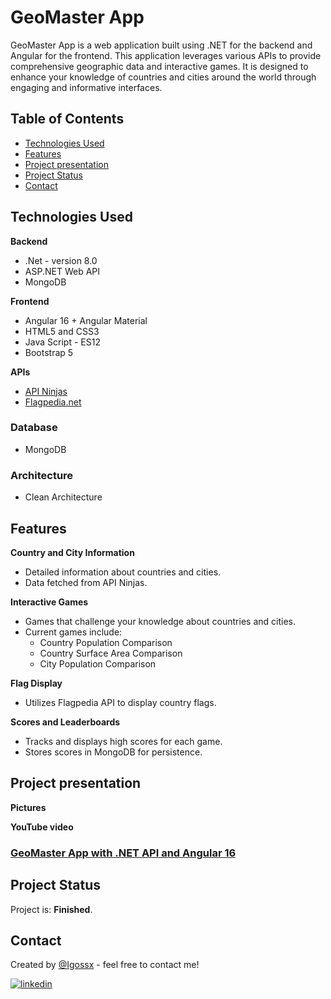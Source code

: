 # GeoMaster App
GeoMaster App is a web application built using .NET for the backend and Angular for the frontend. This application leverages various APIs to provide comprehensive geographic data and interactive games. It is designed to enhance your knowledge of countries and cities around the world through engaging and informative interfaces.

## Table of Contents
* [Technologies Used](#technologies-used)
* [Features](#features)
* [Project presentation](#project-presentation)
* [Project Status](#project-status)
* [Contact](#contact)

## Technologies Used
**Backend**
- .Net - version 8.0
- ASP.NET Web API
- MongoDB

**Frontend**
- Angular 16 + Angular Material
- HTML5 and CSS3
- Java Script - ES12
- Bootstrap 5

**APIs**
- [API Ninjas](https://api-ninjas.com/)
- [Flagpedia.net](https://flagpedia.net/download/api)

### Database
- MongoDB
  
### Architecture 
- Clean Architecture

## Features

**Country and City Information**

- Detailed information about countries and cities.
- Data fetched from API Ninjas.
  
**Interactive Games**

- Games that challenge your knowledge about countries and cities.
- Current games include:
    - Country Population Comparison
    - Country Surface Area Comparison
    - City Population Comparison

**Flag Display**

- Utilizes Flagpedia API to display country flags.
  
**Scores and Leaderboards**

- Tracks and displays high scores for each game.
- Stores scores in MongoDB for persistence.

## Project presentation

**Pictures**

**YouTube video**

### [GeoMaster App with .NET API and Angular 16](https://www.youtube.com/watch?v=JWXmKoB8IEk)

## Project Status
Project is: **Finished**.

## Contact
Created by [@Igossx](https://www.github.com/igossx) - feel free to contact me!

[![linkedin](https://img.shields.io/badge/linkedin-0A66C2?style=for-the-badge&logo=linkedin&logoColor=white)](https://www.linkedin.com/in/igor-tarasinski) 
